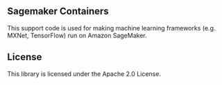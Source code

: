 ## Sagemaker Containers

This support code is used for making machine learning frameworks (e.g. MXNet, TensorFlow) run on Amazon SageMaker. 

## License

This library is licensed under the Apache 2.0 License. 
